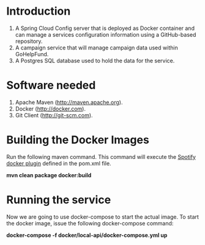 # Introduction

1.  A Spring Cloud Config server that is deployed as Docker container and can manage a services configuration information using a GitHub-based repository.
3.  A campaign service that will manage campaign data used within GoHelpFund.
4.  A Postgres SQL database used to hold the data for the service.

# Software needed
1.	Apache Maven (http://maven.apache.org).
2.	Docker (http://docker.com). 
3.	Git Client (http://git-scm.com).

# Building the Docker Images
Run the following maven command.  This command will execute the [Spotify docker plugin](https://github.com/spotify/docker-maven-plugin) defined in the pom.xml file.  

   **mvn clean package docker:build**

# Running the service

Now we are going to use docker-compose to start the actual image.  To start the docker image, issue the following docker-compose command:

   **docker-compose -f docker/local-api/docker-compose.yml up**


